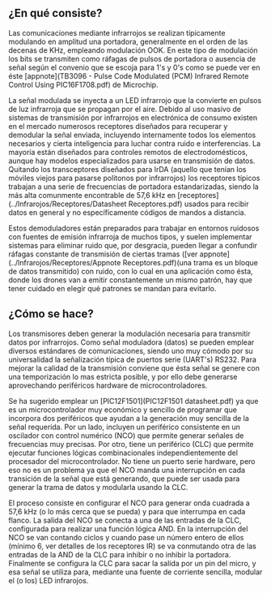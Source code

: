 ## ¿En qué consiste?

Las comunicaciones mediante infrarrojos se realizan típicamente modulando en amplitud una portadora,
generalmente en el orden de las decenas de KHz, empleando modulación OOK. En este tipo de modulación
los bits se transmiten como ráfagas de pulsos de portadora o ausencia de señal según el convenio que
se escoja para 1's y 0's como se puede ver en éste [appnote](TB3096 - Pulse Code Modulated (PCM) Infrared Remote Control Using PIC16F1708.pdf) 
de Microchip.

La señal modulada se inyecta a un LED infrarrojo que la convierte en pulsos de luz infrarroja que se propagan por el aire.
Debido al uso masivo de sistemas de transmisión por infrarrojos en electrónica de consumo existen en el mercado
numerosos receptores diseñados para recuperar y demodular la señal enviada, incluyendo internamente todos los elementos
necesarios y cierta inteligencia para luchar contra ruido e interferencias. La mayoría están diseñados para controles
remotos de electrodomésticos, aunque hay modelos especializados para usarse en transmisión de datos. Quitando los transceptores
diseñados para IrDA (aquello que tenían los móviles viejos para pasarse politonos por infrarrojos) los receptores típicos trabajan
a una serie de frecuencias de portadora estandarizadas, siendo la más alta comunmente encontrable de 57,6 kHz en [receptores](../Infrarojos/Receptores/Datasheet Receptores.pdf)
usados para recibir datos en general y no específicamente códigos de mandos a distancia.

Estos demoduladores están preparados para trabajar en entornos ruidosos con fuentes de emisión infrarroja de muchos tipos, y
suelen implementar sistemas para eliminar ruido que, por desgracia, pueden llegar a confundir ráfagas constante de transmisión
de ciertas tramas ([ver appnote](../Infrarojos/Receptores/Appnote Receptores.pdf)(una trama es un bloque de datos transmitido) con ruido, con lo cual en una aplicación como ésta, donde los
drones van a emitir constantemente un mismo patrón, hay que tener cuidado en elegir qué patrones se mandan para evitarlo.

## ¿Cómo se hace?
Los transmisores deben generar la modulación necesaria para transmitir datos por infrarrojos. Como señal moduladora (datos) se pueden emplear
diversos estándares de comunicaciones, siendo uno muy cómodo por su universalidad la señalización típica de puertos serie (UART's) RS232.
Para mejorar la calidad de la transmisión conviene que ésta señal se genere con una temporización lo mas estricta posible, y por ello
debe generarse aprovechando periféricos hardware de microcontroladores.

Se ha sugerido emplear un [PIC12F1501](PIC12F1501 datasheet.pdf) ya que es un microcontrolador muy económico y sencillo de programar que
incorpora dos periféricos que ayudan a la generación muy sencilla de la señal requerida. Por un lado, incluyen un periférico consistente en
un oscilador con control numérico (NCO) que permite generar señales de frecuencias muy precisas. Por otro, tiene un periférico (CLC) que permite
ejecutar funciones lógicas combinacionales independientemente del procesador del microcontrolador. No tiene un puerto serie hardware, pero
eso no es un problema ya que el NCO manda una interrupción en cada transición de la señal que está generando, que puede ser usada para generar
la trama de datos y modularla usando la CLC.

El proceso consiste en configurar el NCO para generar onda cuadrada a 57,6 kHz (o lo más cerca que se pueda) y para que interrumpa en cada flanco.
La salida del NCO se conecta a una de las entradas de la CLC, configurada para realizar una función lógica AND. En la interrupción del
NCO se van contando ciclos y cuando pase un número entero de ellos (mínimo 6, ver detalles de los receptores IR) se va conmutando otra de las
entradas de la AND de la CLC para inhibir o no inhibir la portadora. Finalmente se configura la CLC para sacar la salida por un pin del
micro, y esa señal se utiliza para, mediante una fuente de corriente sencilla, modular el (o los) LED infrarojos.


